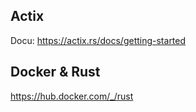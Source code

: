 ## Actix
Docu: https://actix.rs/docs/getting-started


## Docker & Rust
https://hub.docker.com/_/rust



## 